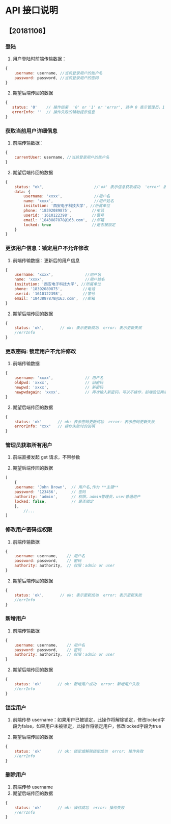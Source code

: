 # API 接口说明

## 【20181106】

### 登陆

1. 用户登陆时前端传输数据：
```js
{
    username: username, //当前登录用户的账户名
    password: password, //当前登录用户的密码
}
```
2. 期望后端传回的数据
```js
{
   status: '0'    // 操作结果  '0' or '1' or 'error', 其中 0 表示管理员，1 表示普通用户，error 表示用户登录失败
   errorInfo: ''  // 操作失败的辅助提示信息
}
```

### 获取当前用户详细信息

1. 前端传输数据：
```js
{
    currentUser: username, //当前登录用户的账户名
}
```
2. 期望后端传回的数据
```js
{
    status: "ok",                      //'ok' 表示信息获取成功  'error' 表示信息获取失败
    data: {
        username: 'xxxx',              //用户名
        name: 'xxxx',                  //用户姓名
        insitution: '西安电子科技大学', //所属单位
        phone: '18392089875',         //电话
        userid: '1610122398',         //警号
        email: '1843887878@163.com',  //邮箱
        locked: true                  //是否被锁定
    }
}
```

### 更该用户信息：锁定用户不允许修改

1. 前端传输数据：更新后的用户信息
```js
{
    username: 'xxxx',              //用户名
    name: 'xxxx',                  //用户姓名
    insitution: '西安电子科技大学', //所属单位
    phone: '18392089875',         //电话
    userid: '1610122398',         //警号
    email: '1843887878@163.com',  //邮箱
}
```
2. 期望后端传回的数据
```js
{
    status: 'ok',       // ok: 表示更新成功  error: 表示更新失败
    //errInfo
}
```

### 更改密码: 锁定用户不允许修改

1. 前端传输数据
```js
{
    username: 'xxxx',              // 用户名
    oldpwd: 'xxxx',                // 旧密码
    newpwd: 'xxxx',                // 新密码
    newpwdagain: 'xxxx',           // 再次输入新密码，可以不操作，前端验证两者是否相同，不相同不允许发起请求
}
```
2. 期望后端传回的数据
```js
{
    status: 'ok'       // ok: 表示密码更新成功  error: 表示密码更新失败
    errorInfo: "xxx"   // 操作失败时的说明
}
```

### 管理员获取所有用户

1. 前端直接发起 get 请求，不带参数

2. 期望后端传回的数据
```js
[
    {
    username: 'John Brown',  // 用户名,作为 **主键**
    password: '123456',      // 密码
    authority: 'admin',      // 权限，admin管理员，user普通用户
    locked: false,           // 是否锁定
    },
        //...
]

```
### 修改用户密码或权限

1. 前端传输数据
```js
{
    username: username,    // 用户名
    password: password,    // 密码
    authority: authority,  // 权限：admin or user
}
```
2. 期望后端传回的数据
```js
{
    status: 'ok',       // ok: 表示更新成功  error: 表示更新失败
    //errInfo
}
```

### 新增用户

1. 前端传输数据
```js
{
    username: username,    // 用户名
    password: password,    // 密码
    authority: authority,  // 权限：admin or user
}
```
2. 期望后端传回的数据
```js
{
    status: 'ok'       // ok: 新增用户成功  error: 新增用户失败
    //errInfo
}
```

### 锁定用户

1. 前端传参 username：如果用户已被锁定，此操作将解除锁定，修改locked字段为false，如果用户未被锁定，此操作将锁定用户，修改locked字段为true

2. 期望后端传回的数据
```js
{
    status: 'ok'       // ok: 锁定或解除锁定成功  error: 操作失败
    //errInfo
}
``` 

### 删除用户

1. 前端传参 username
2. 期望后端传回的数据
```js
{
    status: 'ok'       // ok: 操作成功  error: 操作失败
    //errInfo
}
```  
